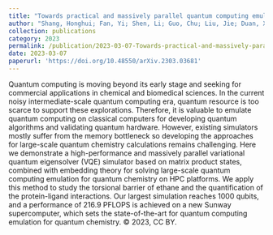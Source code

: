 ```yaml
---
title: "Towards practical and massively parallel quantum computing emulation for quantum chemistry"
author: "Shang, Honghui; Fan, Yi; Shen, Li; Guo, Chu; Liu, Jie; Duan, Xiaohui; Li, Fang; Li, Zhenyu"
collection: publications
category: 2023
permalink: /publication/2023-03-07-Towards-practical-and-massively-parallel-quantum-computing-emulation-for-quantum-chemistry
date: 2023-03-07
paperurl: 'https://doi.org/10.48550/arXiv.2303.03681'
---
```


Quantum computing is moving beyond its early stage and seeking for commercial applications in chemical and biomedical sciences. In the current noisy intermediate-scale quantum computing era, quantum resource is too scarce to support these explorations. Therefore, it is valuable to emulate quantum computing on classical computers for developing quantum algorithms and validating quantum hardware. However, existing simulators mostly suffer from the memory bottleneck so developing the approaches for large-scale quantum chemistry calculations remains challenging. Here we demonstrate a high-performance and massively parallel variational quantum eigensolver (VQE) simulator based on matrix product states, combined with embedding theory for solving large-scale quantum computing emulation for quantum chemistry on HPC platforms. We apply this method to study the torsional barrier of ethane and the quantification of the protein-ligand interactions. Our largest simulation reaches 1000 qubits, and a performance of 216.9 PFLOPS is achieved on a new Sunway supercomputer, which sets the state-of-the-art for quantum computing emulation for quantum chemistry. © 2023, CC BY.
